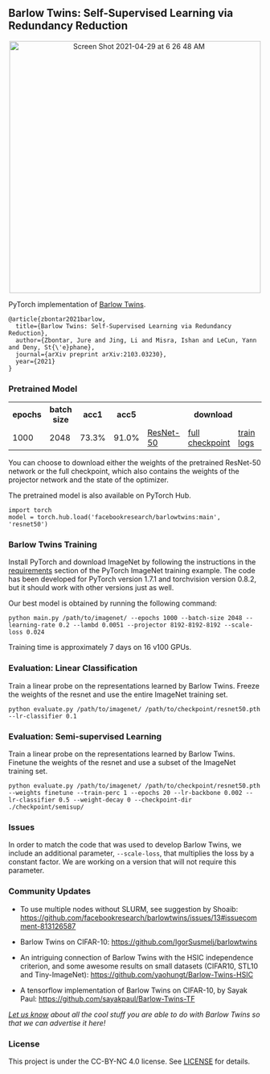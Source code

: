 Barlow Twins: Self-Supervised Learning via Redundancy Reduction
---------------------------------------------------------------

<p align="center">
  <img width="500" alt="Screen Shot 2021-04-29 at 6 26 48 AM" src="https://user-images.githubusercontent.com/14848164/116538983-3fa19380-a8b6-11eb-8436-4bfe4cdc5d79.png">
</p>

PyTorch implementation of [Barlow Twins](https://arxiv.org/abs/2103.03230).

```
@article{zbontar2021barlow,
  title={Barlow Twins: Self-Supervised Learning via Redundancy Reduction},
  author={Zbontar, Jure and Jing, Li and Misra, Ishan and LeCun, Yann and Deny, St{\'e}phane},
  journal={arXiv preprint arXiv:2103.03230},
  year={2021}
}
```

### Pretrained Model

<table>
  <tr>
    <th>epochs</th>
    <th>batch size</th>
    <th>acc1</th>
    <th>acc5</th>
    <th colspan="4">download</th>
  </tr>
  <tr>
    <td>1000</td>
    <td>2048</td>
    <td>73.3%</td>
    <td>91.0%</td>
    <td><a href="https://dl.fbaipublicfiles.com/barlowtwins/epochs1000_bs2048_lr0.2_lambd0.0051_proj_8192_8192_8192_scale0.024/resnet50.pth">ResNet-50</a></td>
    <td><a href="https://dl.fbaipublicfiles.com/barlowtwins/epochs1000_bs2048_lr0.2_lambd0.0051_proj_8192_8192_8192_scale0.024/checkpoint.pth">full checkpoint</a></td>
    <td><a href="https://dl.fbaipublicfiles.com/barlowtwins/epochs1000_bs2048_lr0.2_lambd0.0051_proj_8192_8192_8192_scale0.024/stats.txt">train logs</a></td>
    <td><a href="https://dl.fbaipublicfiles.com/barlowtwins/epochs1000_bs2048_lr0.2_lambd0.0051_proj_8192_8192_8192_scale0.024/lincls_0.1/stats.txt">val logs</a></td>
  </tr>
</table>

You can choose to download either the weights of the pretrained ResNet-50 network or the full checkpoint, which also contains the weights of the projector network and the state of the optimizer. 

The pretrained model is also available on PyTorch Hub.

```
import torch
model = torch.hub.load('facebookresearch/barlowtwins:main', 'resnet50')
```

### Barlow Twins Training

Install PyTorch and download ImageNet by following the instructions in the [requirements](https://github.com/pytorch/examples/tree/master/imagenet#requirements) section of the PyTorch ImageNet training example. The code has been developed for PyTorch version 1.7.1 and torchvision version 0.8.2, but it should work with other versions just as well. 

Our best model is obtained by running the following command:

```
python main.py /path/to/imagenet/ --epochs 1000 --batch-size 2048 --learning-rate 0.2 --lambd 0.0051 --projector 8192-8192-8192 --scale-loss 0.024
```

Training time is approximately 7 days on 16 v100 GPUs.

### Evaluation: Linear Classification

Train a linear probe on the representations learned by Barlow Twins. Freeze the weights of the resnet and use the entire ImageNet training set.

```
python evaluate.py /path/to/imagenet/ /path/to/checkpoint/resnet50.pth --lr-classifier 0.1
```

### Evaluation: Semi-supervised Learning

Train a linear probe on the representations learned by Barlow Twins. Finetune the weights of the resnet and use a subset of the ImageNet training set.

```
python evaluate.py /path/to/imagenet/ /path/to/checkpoint/resnet50.pth --weights finetune --train-perc 1 --epochs 20 --lr-backbone 0.002 --lr-classifier 0.5 --weight-decay 0 --checkpoint-dir ./checkpoint/semisup/
```

### Issues

In order to match the code that was used to develop Barlow Twins, we include an additional parameter, `--scale-loss`, that multiplies the loss by a constant factor. We are working on a version that will not require this parameter.

### Community Updates

- To use multiple nodes without SLURM, see suggestion by Shoaib: https://github.com/facebookresearch/barlowtwins/issues/13#issuecomment-813126587

- Barlow Twins on CIFAR-10: https://github.com/IgorSusmelj/barlowtwins

- An intriguing connection of Barlow Twins with the HSIC independence criterion, and some awesome results on small datasets (CIFAR10, STL10 and Tiny-ImageNet):
https://github.com/yaohungt/Barlow-Twins-HSIC

- A tensorflow implementation of Barlow Twins on CIFAR-10, by Sayak Paul: https://github.com/sayakpaul/Barlow-Twins-TF

*[Let us know](mailto:jzb@fb.com,ljng@fb.com,sdeny@fb.com?subject=[GitHub]%20Barlow%20Twins%20) about all the cool stuff you are able to do with Barlow Twins so that we can advertise it here!*

### License

This project is under the CC-BY-NC 4.0 license. See [LICENSE](LICENSE) for details.
